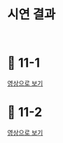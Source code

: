 # 시연 결과 
<br>

# 📌 11-1
[영상으로 보기](https://photos.app.goo.gl/526uqffVMu83KaCt8) 

# 📌 11-2
[영상으로 보기](https://photos.app.goo.gl/J9SnAoJT6mP2RVbn9)